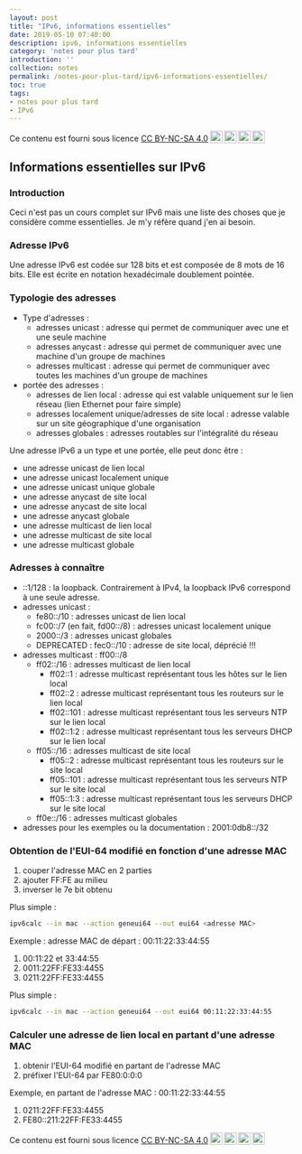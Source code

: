 ```yaml
---
layout: post
title: "IPv6, informations essentielles"
date: 2019-05-10 07:40:00
description: ipv6, informations essentielles
category: 'notes pour plus tard'
introduction: ''
collection: notes
permalink: /notes-pour-plus-tard/ipv6-informations-essentielles/
toc: true
tags:
- notes pour plus tard
- IPv6
---
```


Ce contenu est fourni sous licence [CC BY-NC-SA 4.0](https://creativecommons.org/licenses/by-nc-sa/4.0/deed.fr)<img style="height:22px!important;margin-left:3px;vertical-align:text-bottom;" src="https://mirrors.creativecommons.org/presskit/icons/cc.svg?ref=chooser-v1"><img style="height:22px!important;margin-left:3px;vertical-align:text-bottom;" src="https://mirrors.creativecommons.org/presskit/icons/by.svg?ref=chooser-v1"><img style="height:22px!important;margin-left:3px;vertical-align:text-bottom;" src="https://mirrors.creativecommons.org/presskit/icons/nc.svg?ref=chooser-v1"><img style="height:22px!important;margin-left:3px;vertical-align:text-bottom;" src="https://mirrors.creativecommons.org/presskit/icons/sa.svg?ref=chooser-v1">

## Informations essentielles sur IPv6

### Introduction
Ceci n'est pas un cours complet sur IPv6 mais une liste des choses que je considère comme essentielles. Je m'y réfère quand j'en ai besoin.

### Adresse IPv6
Une adresse IPv6 est codée sur 128 bits et est composée de 8 mots de 16 bits. Elle est écrite en notation hexadécimale doublement pointée.

### Typologie des adresses

- Type d'adresses :
  - adresses unicast : adresse qui permet de communiquer avec une et une seule machine
  - adresses anycast : adresse qui permet de communiquer avec une machine d'un groupe de machines
  - adresses multicast : adresse qui permet de communiquer avec toutes les machines d'un groupe de machines
- portée des adresses :
  - adresses de lien local : adresse qui est valable uniquement sur le lien réseau (lien Ethernet pour faire simple)
  - adresses localement unique/adresses de site local : adresse valable sur un site géographique d'une organisation
  - adresses globales : adresses routables sur l'intégralité du réseau

Une adresse IPv6 a un type et une portée, elle peut donc être :
- une adresse unicast de lien local
- une adresse unicast localement unique
- une adresse unicast unique globale
- une adresse anycast de site local
- une adresse anycast de site local
- une adresse anycast globale
- une adresse multicast de lien local
- une adresse multicast de site local
- une adresse multicast globale


### Adresses à connaître

- ::1/128 : la loopback. Contrairement à IPv4, la loopback IPv6 correspond à une seule adresse.
- adresses unicast :
  - fe80::/10 : adresses unicast de lien local
  - fc00::/7 (en fait, fd00::/8) : adresses unicast localement unique
  - 2000::/3 : adresses unicast globales
  - DEPRECATED : fec0::/10 : adresse de site local, déprécié !!!
- adresses multicast : ff00::/8
  - ff02::/16 : adresses multicast de lien local
    - ff02::1 : adresse multicast  représentant tous les hôtes sur le lien local
    - ff02::2 : adresse multicast  représentant tous les routeurs sur le lien local
    - ff02::101 : adresse multicast  représentant tous les serveurs NTP sur le lien local
    - ff02::1:2 : adresse multicast  représentant tous les serveurs DHCP sur le lien local
  - ff05::/16 : adresses multicast de site local
    - ff05::2 : adresse multicast  représentant tous les routeurs sur le site local
    - ff05::101 : adresse multicast  représentant tous les serveurs NTP sur le site local
    - ff05::1:3 : adresse multicast  représentant tous les serveurs DHCP sur le site local
  - ff0e::/16 : adresses multicast globales
- adresses pour les exemples ou la documentation : 2001:0db8::/32

### Obtention de l'EUI-64 modifié en fonction d'une adresse MAC
1. couper l'adresse MAC en 2 parties
2. ajouter FF:FE au milieu
3. inverser le 7e bit obtenu

Plus simple :
``` bash
ipv6calc --in mac --action geneui64 --out eui64 <adresse MAC>
```

Exemple : adresse MAC de départ : 00:11:22:33:44:55
1. 00:11:22 et 33:44:55
2. 0011:22FF:FE33:4455
3. 0211:22FF:FE33:4455

Plus simple :
``` bash
ipv6calc --in mac --action geneui64 --out eui64 00:11:22:33:44:55
```

### Calculer une adresse de lien local en partant d'une adresse MAC
1. obtenir l'EUI-64 modifié en partant de l'adresse MAC
2. préfixer l'EUI-64 par FE80:0:0:0

Exemple, en partant de l'adresse MAC : 00:11:22:33:44:55
1. 0211:22FF:FE33:4455
2. FE80::211:22FF:FE33:4455



Ce contenu est fourni sous licence [CC BY-NC-SA 4.0](https://creativecommons.org/licenses/by-nc-sa/4.0/deed.fr)<img style="height:22px!important;margin-left:3px;vertical-align:text-bottom;" src="https://mirrors.creativecommons.org/presskit/icons/cc.svg?ref=chooser-v1"><img style="height:22px!important;margin-left:3px;vertical-align:text-bottom;" src="https://mirrors.creativecommons.org/presskit/icons/by.svg?ref=chooser-v1"><img style="height:22px!important;margin-left:3px;vertical-align:text-bottom;" src="https://mirrors.creativecommons.org/presskit/icons/nc.svg?ref=chooser-v1"><img style="height:22px!important;margin-left:3px;vertical-align:text-bottom;" src="https://mirrors.creativecommons.org/presskit/icons/sa.svg?ref=chooser-v1">
